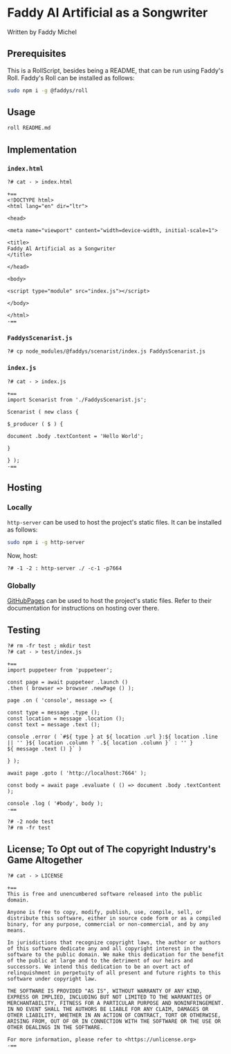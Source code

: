 # Faddy Al Artificial as a Songwriter

Written by Faddy Michel

## Prerequisites

This is a RollScript, besides being a README, that can be run using Faddy's Roll.
Faddy's Roll can be installed as follows:

```bash
sudo npm i -g @faddys/roll
```

## Usage

```bash
roll README.md
```

## Implementation

### `index.html`

```roll
?# cat - > index.html

+==
<!DOCTYPE html>
<html lang="en" dir="ltr">

<head>

<meta name="viewport" content="width=device-width, initial-scale=1">

<title>
Faddy Al Artificial as a Songwriter
</title>

</head>

<body>

<script type="module" src="index.js"></script>

</body>

</html>
-==
```

### `FaddysScenarist.js`

```roll
?# cp node_modules/@faddys/scenarist/index.js FaddysScenarist.js
```

### `index.js`

```roll
?# cat - > index.js

+==
import Scenarist from './FaddysScenarist.js';

Scenarist ( new class {

$_producer ( $ ) {

document .body .textContent = 'Hello World';

}

} );
-==
```

## Hosting

### Locally

`http-server` can be used to host the project's static files.
It can be installed as follows:

```bash
sudo npm i -g http-server
```

Now, host:

```roll
?# -1 -2 : http-server ./ -c-1 -p7664
```

### Globally

[GitHubPages](https://github.io) can be used to host the project's static files.
Refer to their documentation for instructions on hosting over there.

## Testing

```roll
?# rm -fr test ; mkdir test
?# cat - > test/index.js

+==
import puppeteer from 'puppeteer';

const page = await puppeteer .launch ()
.then ( browser => browser .newPage () );

page .on ( 'console', message => {

const type = message .type ();
const location = message .location ();
const text = message .text ();

console .error ( `#${ type } at ${ location .url }:${ location .line || '' }${ location .column ? `.${ location .column }` : '' }
${ message .text () }` )

} );

await page .goto ( 'http://localhost:7664' );

const body = await page .evaluate ( () => document .body .textContent );

console .log ( '#body', body );
-==

?# -2 node test
?# rm -fr test
```

## License; To Opt out of The copyright Industry's Game Altogether

```roll
?# cat - > LICENSE

+==
This is free and unencumbered software released into the public domain.

Anyone is free to copy, modify, publish, use, compile, sell, or
distribute this software, either in source code form or as a compiled
binary, for any purpose, commercial or non-commercial, and by any
means.

In jurisdictions that recognize copyright laws, the author or authors
of this software dedicate any and all copyright interest in the
software to the public domain. We make this dedication for the benefit
of the public at large and to the detriment of our heirs and
successors. We intend this dedication to be an overt act of
relinquishment in perpetuity of all present and future rights to this
software under copyright law.

THE SOFTWARE IS PROVIDED "AS IS", WITHOUT WARRANTY OF ANY KIND,
EXPRESS OR IMPLIED, INCLUDING BUT NOT LIMITED TO THE WARRANTIES OF
MERCHANTABILITY, FITNESS FOR A PARTICULAR PURPOSE AND NONINFRINGEMENT.
IN NO EVENT SHALL THE AUTHORS BE LIABLE FOR ANY CLAIM, DAMAGES OR
OTHER LIABILITY, WHETHER IN AN ACTION OF CONTRACT, TORT OR OTHERWISE,
ARISING FROM, OUT OF OR IN CONNECTION WITH THE SOFTWARE OR THE USE OR
OTHER DEALINGS IN THE SOFTWARE.

For more information, please refer to <https://unlicense.org>
-==
```
